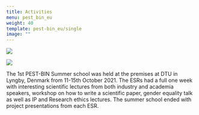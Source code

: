 ```yaml
---
title: Activities
menu: pest_bin_eu
weight: 40
template: pest-bin_eu/single
image: ""
---
```

![](../img/summer-school-dtu-v2.jpg)

![](../img/annual-meeting-dtu-vr2.jpg)

The 1st PEST-BIN Summer school was held at the premises at DTU in Lyngby, Denmark from 11-15th October 2021. The ESRs had a full one week with interesting scientific lectures from both industry and academia speakers, workshop on how to write a scientific paper, gender equality talk as well as IP and Research ethics lectures. The summer school ended with project presentations from each ESR.